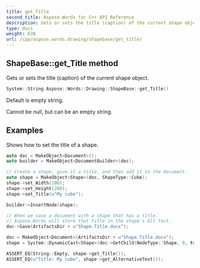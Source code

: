 ```yaml
---
title: get_Title
second_title: Aspose.Words for C++ API Reference
description: Gets or sets the title (caption) of the current shape object.
type: docs
weight: 638
url: /cpp/aspose.words.drawing/shapebase/get_title/
---
```

## ShapeBase::get_Title method


Gets or sets the title (caption) of the current shape object.

```cpp
System::String Aspose::Words::Drawing::ShapeBase::get_Title()
```


Default is empty string.

Cannot be null, but can be an empty string.

## Examples




Shows how to set the title of a shape. 
```cpp
auto doc = MakeObject<Document>();
auto builder = MakeObject<DocumentBuilder>(doc);

// Create a shape, give it a title, and then add it to the document.
auto shape = MakeObject<Shape>(doc, ShapeType::Cube);
shape->set_Width(200);
shape->set_Height(200);
shape->set_Title(u"My cube");

builder->InsertNode(shape);

// When we save a document with a shape that has a title,
// Aspose.Words will store that title in the shape's Alt Text.
doc->Save(ArtifactsDir + u"Shape.Title.docx");

doc = MakeObject<Document>(ArtifactsDir + u"Shape.Title.docx");
shape = System::DynamicCast<Shape>(doc->GetChild(NodeType::Shape, 0, true));

ASSERT_EQ(String::Empty, shape->get_Title());
ASSERT_EQ(u"Title: My cube", shape->get_AlternativeText());
```

